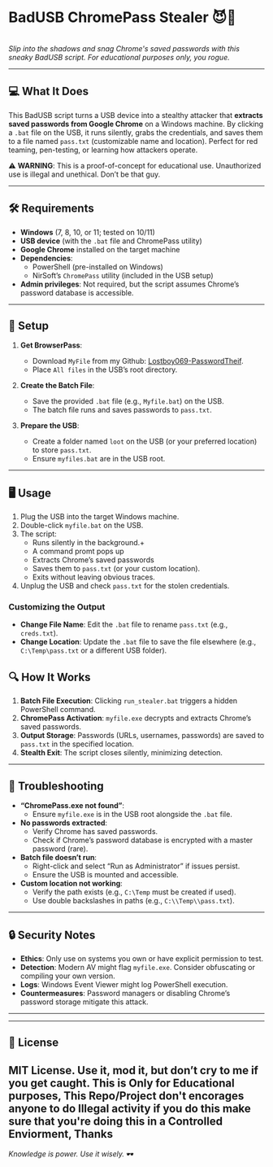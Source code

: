 # BadUSB ChromePass Stealer 😈💾

\
*Slip into the shadows and snag Chrome's saved passwords with this sneaky BadUSB script. For educational purposes only, you rogue.*

---

## 💻 What It Does

This BadUSB script turns a USB device into a stealthy attacker that **extracts saved passwords from Google Chrome** on a Windows machine. By clicking a `.bat` file on the USB, it runs silently, grabs the credentials, and saves them to a file named `pass.txt` (customizable name and location). Perfect for red teaming, pen-testing, or learning how attackers operate.

⚠️ **WARNING**: This is a proof-of-concept for educational use. Unauthorized use is illegal and unethical. Don’t be that guy.

---

## 🛠️ Requirements

- **Windows** (7, 8, 10, or 11; tested on 10/11)
- **USB device** (with the `.bat` file and ChromePass utility)
- **Google Chrome** installed on the target machine
- **Dependencies**:
  - PowerShell (pre-installed on Windows)
  - NirSoft’s `ChromePass` utility (included in the USB setup)
- **Admin privileges**: Not required, but the script assumes Chrome’s password database is accessible.

---

## 🚀 Setup

1. **Get BrowserPass**:
   - Download `MyFile` from my Github: [Lostboy069-PasswordTheif]([https://www.nirsoft.net/utils/chromepass.html](https://github.com/Lostboy069/Passw0rd-snatch)).
   - Place `All files` in the USB’s root directory.

2. **Create the Batch File**:
   - Save the provided `.bat` file (e.g., `Myfile.bat`) on the USB.
   - The batch file runs and saves passwords to `pass.txt`.

3. **Prepare the USB**:
   - Create a folder named `loot` on the USB (or your preferred location) to store `pass.txt`.
   - Ensure `myfiles.bat` are in the USB root.

---

## 🖥️ Usage

1. Plug the USB into the target Windows machine.
2. Double-click `myfile.bat` on the USB.
3. The script:
   - Runs silently in the background.+
   - A command promt pops up
   - Extracts Chrome’s saved passwords
   - Saves them to `pass.txt` (or your custom location).
   - Exits without leaving obvious traces.
4. Unplug the USB and check `pass.txt` for the stolen credentials.

### Customizing the Output
- **Change File Name**: Edit the `.bat` file to rename `pass.txt` (e.g., `creds.txt`).
- **Change Location**: Update the `.bat` file to save the file elsewhere (e.g., `C:\Temp\pass.txt` or a different USB folder).

## 🔍 How It Works

1. **Batch File Execution**: Clicking `run_stealer.bat` triggers a hidden PowerShell command.
2. **ChromePass Activation**: `myfile.exe` decrypts and extracts Chrome’s saved passwords.
3. **Output Storage**: Passwords (URLs, usernames, passwords) are saved to `pass.txt` in the specified location.
4. **Stealth Exit**: The script closes silently, minimizing detection.

---

## 🐛 Troubleshooting

- **“ChromePass.exe not found”**:
  - Ensure `myfile.exe` is in the USB root alongside the `.bat` file.
- **No passwords extracted**:
  - Verify Chrome has saved passwords.
  - Check if Chrome’s password database is encrypted with a master password (rare).
- **Batch file doesn’t run**:
  - Right-click and select “Run as Administrator” if issues persist.
  - Ensure the USB is mounted and accessible.
- **Custom location not working**:
  - Verify the path exists (e.g., `C:\Temp` must be created if used).
  - Use double backslashes in paths (e.g., `C:\\Temp\\pass.txt`).

---

## 🔒 Security Notes

- **Ethics**: Only use on systems you own or have explicit permission to test.
- **Detection**: Modern AV might flag `myfile.exe`. Consider obfuscating or compiling your own version.
- **Logs**: Windows Event Viewer might log PowerShell execution.
- **Countermeasures**: Password managers or disabling Chrome’s password storage mitigate this attack.

---

---

## 📜 License

MIT License. Use it, mod it, but don’t cry to me if you get caught.
This is Only for Educational purposes, This Repo/Project don't encorages anyone to do Illegal activity if you do this make sure that you're doing this in a Controlled Enviorment, Thanks
---

*Knowledge is power. Use it wisely.* 🕶️
